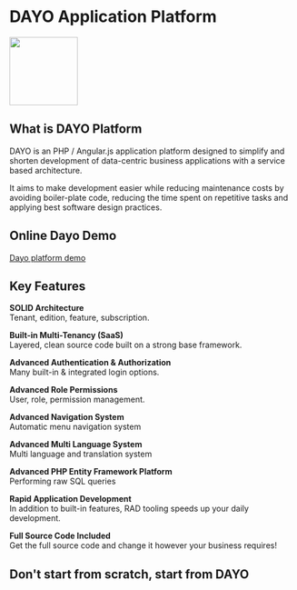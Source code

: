 <h1>DAYO Application Platform</h1>
<p>
  <a target="_blank" href="http://www.dan1dan.co.il/dayo/content/images/DAYO.png">
    <img src="http://www.dan1dan.co.il/dayo/content/images/DAYO.png" width="120px"/>
  </a>
</p>

<h2>What is DAYO Platform</h2>
DAYO is an PHP / Angular.js application platform designed to simplify and shorten development of data-centric business applications with a service based architecture.

It aims to make development easier while reducing maintenance costs by avoiding boiler-plate code, reducing the time spent on repetitive tasks and applying best software design practices.

<h2>Online Dayo Demo</h2>
<a href="http://www.dan1dan.co.il/dayo/">Dayo platform demo</a>

<h2>Key Features</h2>
<p>
   <b>SOLID Architecture</b><br/>
   Tenant, edition, feature, subscription.
</p>

<p>
   <b>Built-in Multi-Tenancy (SaaS)</b><br/>
   Layered, clean source code built on a strong base framework.
</p>

<p>
   <b>Advanced Authentication & Authorization</b><br/>
   Many built-in & integrated login options.
</p>

<p>
  <b>Advanced Role Permissions</b><br/>
  User, role, permission management.
</p>

<p>
  <b>Advanced Navigation System</b><br/>
  Automatic menu navigation system
</p>

<p>
  <b>Advanced Multi Language System</b><br/>
  Multi language and translation system
</p>

<p>
  <b>Advanced PHP Entity Framework Platform</b><br/>
  Performing raw SQL queries
</p>

<p>
  <b>Rapid Application Development</b><br/>
  In addition to built-in features, RAD tooling speeds up your daily development.
</p>

<p>
  <b>Full Source Code Included</b><br/>
  Get the full source code and change it however your business requires!
</p>

<h2>Don't start from scratch, start from DAYO</h2>
